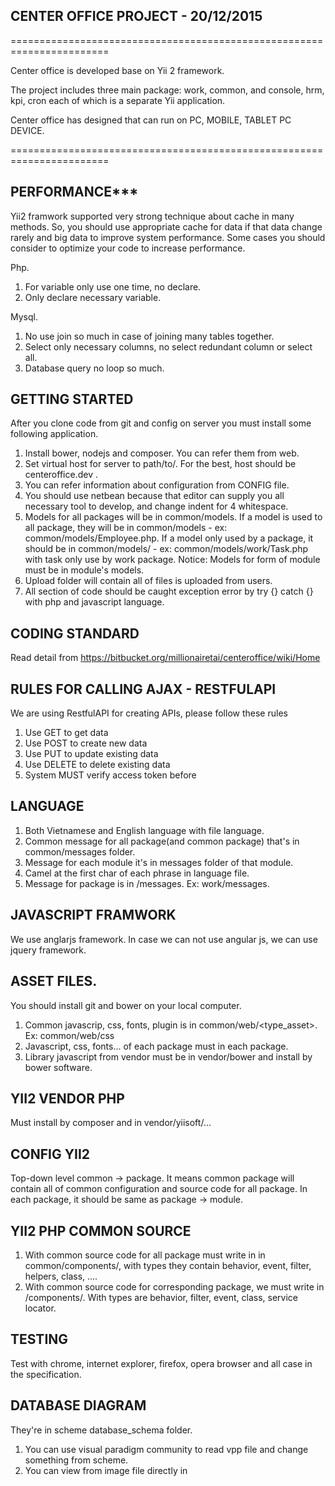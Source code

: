 CENTER OFFICE PROJECT - 20/12/2015  
--------

=======================================================================

Center office is developed base on Yii 2 framework.

The project includes three main package: 
work, common, and console, hrm, kpi, cron each of which
is a separate Yii application.

Center office has designed that can run on PC, MOBILE, TABLET PC DEVICE.

=======================================================================

PERFORMANCE***
-----
Yii2 framwork supported very strong technique about cache in many methods. 
So, you should use appropriate cache for data if that data change rarely and big data to 
improve system performance. Some cases you should consider to optimize your code to increase
performance.

Php.

1. For variable only use one time, no declare.
2. Only declare necessary variable.

Mysql.

1. No use join so much in case of joining many tables together.
2. Select only necessary columns, no select redundant column or select all.
3. Database query no loop so much.


GETTING STARTED
---------------
After you clone code from git and config on server you must install some following application.

1. Install bower, nodejs and composer. You can refer them from web.
2. Set virtual host for server to path/to/<project folder>. For the best, host should be centeroffice.dev .
3. You can refer information about configuration from CONFIG file.
4. You should use netbean because that editor can supply you all necessary tool to develop,
 and change indent for 4 whitespace.
5. Models for all packages will be in common/models. If a model is used to all package, they will be in
common/models - ex: common/models/Employee.php. If a model only used by a package, it should be in 
common/models/<package name> - ex: common/models/work/Task.php with task only use by work package.
    Notice: Models for form of module must be in module's models.
6. Upload folder will contain all of files is uploaded from users.
7. All section of code should be caught exception error by try {} catch {} with php and javascript language.

CODING STANDARD
-------
Read detail from https://bitbucket.org/millionairetai/centeroffice/wiki/Home

RULES FOR CALLING AJAX - RESTFULAPI
-------
We are using RestfulAPI for creating APIs, please follow these rules

1. Use GET to get data
2. Use POST to create new data
3. Use PUT to update existing data
4. Use DELETE to delete existing data
5. System MUST verify access token before

LANGUAGE
-----
1. Both Vietnamese and English language with file language.
2. Common message for all package(and common package) that's in common/messages folder. 
3. Message for each module it's in messages folder of that module.
4. Camel at the first char of each phrase in language file.
5. Message for package is in <package>/messages. Ex: work/messages.

 JAVASCRIPT FRAMWORK
-----
We use anglarjs framework. In case we can not use angular js, we can use jquery framework.

ASSET FILES.
-----
You should install git and bower on your local computer.
1. Common javascrip, css, fonts, plugin is in common/web/<type_asset>. Ex: common/web/css
2. Javascript, css, fonts... of each package must in each package.
3. Library javascript from vendor must be in vendor/bower and install by bower software.

YII2 VENDOR PHP
------------
Must install by composer and in vendor/yiisoft/...

CONFIG YII2
------------
Top-down level common -> package. It means common package will contain all of common configuration 
and source code for all package. In each package, it should be same as package -> module.
 
YII2 PHP COMMON SOURCE
------------
1. With common source code for all package must write in in common/components/<type>, with types they 
contain behavior, event, filter, helpers, class, ....
2. With common source code for corresponding package, we must write in <package>/components/<type>. 
With types are behavior, filter, event, class, service locator.

TESTING
-------
Test with chrome, internet explorer, firefox, opera browser and all case in the specification.

DATABASE DIAGRAM
-------
They're in scheme database_schema folder.
1. You can use visual paradigm community to read vpp file and change something from scheme.
2. You can view from image file directly in